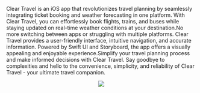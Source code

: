 Clear Travel is an iOS app that revolutionizes travel planning by seamlessly integrating ticket booking and weather forecasting in one platform. With Clear Travel, you can effortlessly book flights, trains, and buses while staying updated on real-time weather conditions at your destination.No more switching between apps or struggling with multiple platforms. Clear Travel provides a user-friendly interface, intuitive navigation, and accurate information. Powered by Swift UI and Storyboard, the app offers a visually appealing and enjoyable experience.Simplify your travel planning process and make informed decisions with Clear Travel. Say goodbye to complexities and hello to the convenience, simplicity, and reliability of Clear Travel - your ultimate travel companion.


<div align="center">

 <img src="https://github.com/aayushibhansali/Clear-Travel/assets/88921048/16b1aebe-5e7a-4635-b20f-4a45168ef7a3">

 </div>

